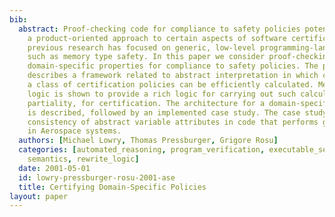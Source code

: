 ```yaml
---
bib:
  abstract: Proof-checking code for compliance to safety policies potentially enables
    a product-oriented approach to certain aspects of software certification. To date,
    previous research has focused on generic, low-level programming-language properties
    such as memory type safety. In this paper we consider proof-checking higher-level
    domain-specific properties for compliance to safety policies. The paper first
    describes a framework related to abstract interpretation in which compliance to
    a class of certification policies can be efficiently calculated. Membership equational
    logic is shown to provide a rich logic for carrying out such calculations, including
    partiality, for certification. The architecture for a domain-specific certifier
    is described, followed by an implemented case study. The case study considers
    consistency of abstract variable attributes in code that performs geometric calculations
    in Aerospace systems.
  authors: [Michael Lowry, Thomas Pressburger, Grigore Rosu]
  categories: [automated_reasoning, program_verification, executable_semantics, programming_languages,
    semantics, rewrite_logic]
  date: 2001-05-01
  id: lowry-pressburger-rosu-2001-ase
  title: Certifying Domain-Specific Policies
layout: paper
---
```

